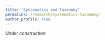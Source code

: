 ```yaml
---
title: "Systematics and Taxonomy"
permalink: /research/systematics-taxonomy/
author_profile: true
---
```


*Under construction*
